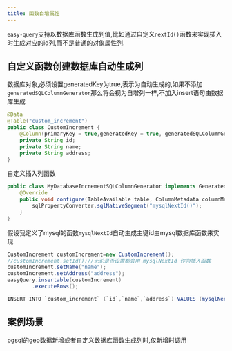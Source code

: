 ```yaml
---
title: 函数自增属性
---
```


`easy-query`支持以数据库函数生成列值,比如通过自定义`nextId()`函数来实现插入时生成对应的id列,而不是普通的对象属性列.


## 自定义函数创建数据库自动生成列
数据库对象,必须设置generatedKey为true,表示为自动生成的,如果不添加`generatedSQLColumnGenerator`那么将会视为自增列一样,不加入insert语句由数据库生成
```java
@Data
@Table("custom_increment")
public class CustomIncrement {
    @Column(primaryKey = true,generatedKey = true, generatedSQLColumnGenerator = MyDatabaseIncrementSQLColumnGenerator.class)
    private String id;
    private String name;
    private String address;
}
```

自定义插入列函数
```java
public class MyDatabaseIncrementSQLColumnGenerator implements GeneratedKeySQLColumnGenerator {
    @Override
    public void configure(TableAvailable table, ColumnMetadata columnMetadata, SQLPropertyConverter sqlPropertyConverter, QueryRuntimeContext runtimeContext) {
        sqlPropertyConverter.sqlNativeSegment("mysqlNextId()");
    }
}
```
假设我定义了mysql的函数`mysqlNextId`自动生成主键id由mysql数据库函数来实现

```java
CustomIncrement customIncrement=new CustomIncrement();
//customIncrement.setId();//无论是否设置都会用 mysqlNextId 作为插入函数
customIncrement.setName("name");
customIncrement.setAddress("address");
easyQuery.insertable(customIncrement)
        .executeRows();

INSERT INTO `custom_increment` (`id`,`name`,`address`) VALUES (mysqlNextId(),?,?)
```

## 案例场景
pgsql的geo数据新增或者自定义数据库函数生成列时,仅新增时调用